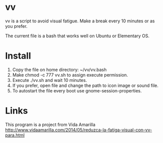 vv
==

vv is a script to avoid visual fatigue. Make a break every 10 minutes or as you prefer.

The current file is a bash that works well on Ubuntu or Elementary OS.

Install
=======

1. Copy the file on home directory: ~/vv/vv.bash
2. Make chmod -c 777 vv.sh to assign execute permission.
3. Execute ./vv.sh and wait 10 minutes.
3. If you prefer, open file and change the path to icon image or sound file.
4. To autostart the file every boot use gnome-session-properties.

Links
=====

This program is a project from Vida Amarilla http://www.vidaamarilla.com/2014/05/reduzca-la-fatiga-visual-con-vv-para.html

